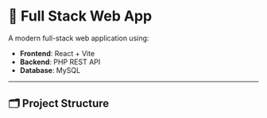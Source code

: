 # 🚀 Full Stack Web App

A modern full-stack web application using:

- **Frontend**: React + Vite
- **Backend**: PHP REST API
- **Database**: MySQL

---

## 🗂️ Project Structure

